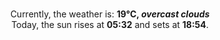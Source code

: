 <p  align="center"><br/>Currently, the weather is: <b> 19°C, <i>overcast clouds</i></b></br>Today, the sun rises at <b>05:32</b> and sets at <b>18:54</b>.</p>
